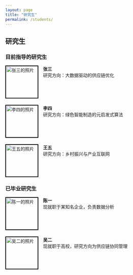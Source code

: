 ```yaml
---
layout: page
title: "研究生"
permalink: /students/
---
```


## 研究生

### 目前指导的研究生

<div style="overflow: hidden; margin-bottom: 20px;">
    <div style="float: left; margin-right: 15px;">
        <img src="assets/images/studen1.jpg" alt="张三的照片" style="width:100px; height:100px; border:2px solid #000;">
    </div>
    <strong>张三</strong>  
    <br>研究方向：大数据驱动的供应链优化
</div>

<div style="overflow: hidden; margin-bottom: 20px;">
    <div style="float: left; margin-right: 15px;">
        <img src="assets/images/studen2.jpg" alt="李四的照片" style="width:100px; height:100px; border:2px solid #000;">
    </div>
    <strong>李四</strong>  
    <br>研究方向：绿色智能制造的元启发式算法
</div>

<div style="overflow: hidden; margin-bottom: 20px;">
    <div style="float: left; margin-right: 15px;">
        <img src="assets/images/studen1.jpg" alt="王五的照片" style="width:100px; height:100px; border:2px solid #000;">
    </div>
    <strong>王五</strong>  
    <br>研究方向：乡村振兴与产业互联网
</div>

### 已毕业研究生

<div style="overflow: hidden; margin-bottom: 20px;">
    <div style="float: left; margin-right: 15px;">
        <img src="assets/images/studen1.jpg" alt="陈一的照片" style="width:100px; height:100px; border:2px solid #000;">
    </div>
    <strong>陈一</strong>  
    <br>现就职于某知名企业，负责数据分析
</div>

<div style="overflow: hidden; margin-bottom: 20px;">
    <div style="float: left; margin-right: 15px;">
        <img src="assets/images/studen1.jpg" alt="吴二的照片" style="width:100px; height:100px; border:2px solid #000;">
    </div>
    <strong>吴二</strong>  
    <br>现就职于高校，研究方向为供应链协同管理
</div>
